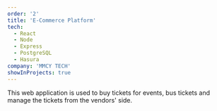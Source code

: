 ```yaml
---
order: '2'
title: 'E-Commerce Platform'
tech:
  - React
  - Node
  - Express
  - PostgreSQL
  - Hasura
company: 'MMCY TECH'
showInProjects: true
---
```

This web application is used to buy tickets for events, bus tickets and manage the tickets from the vendors' side.
